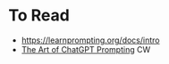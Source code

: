 # To Read
- https://learnprompting.org/docs/intro
- [The Art of ChatGPT Prompting](https://app.gumroad.com/d/bae9156e1c2380bdb12e14c6d47eee82) CW
